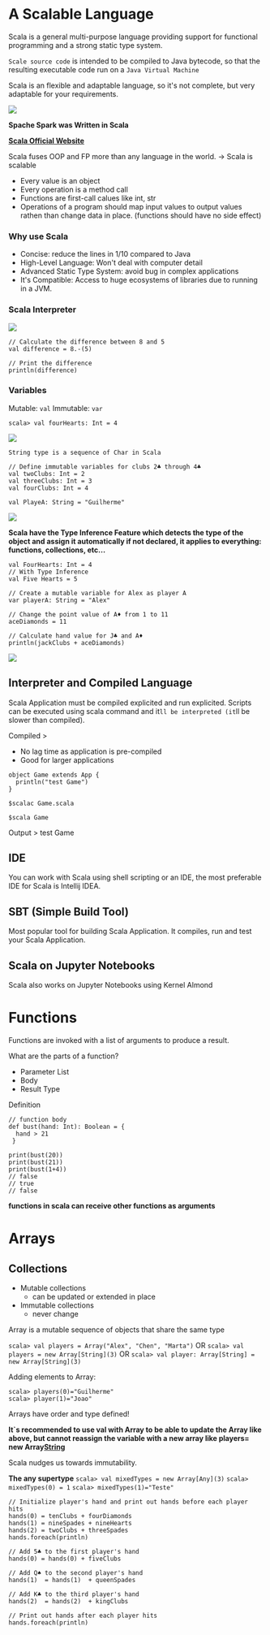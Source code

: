 # A Scalable Language

Scala is a general multi-purpose language providing support for functional programming and a strong static type system.

`Scale source code` is intended to be compiled to Java bytecode, so that the resulting executable code run on a `Java Virtual Machine`

Scala is an flexible and adaptable language, so it's not complete, but very adaptable for your requirements.

![](scala_overview.png)


**Spache Spark was Written in Scala**

[**Scala Official Website**](https://www.scala-lang.org/)


Scala fuses OOP and FP more than any language in the world. -> Scala is scalable

- Every value is an object
- Every operation is a method call
- Functions are first-call calues like int, str
- Operations of a program should map input values to output values rathen than change data in place. (functions should have no side effect)

### Why use Scala

- Concise: reduce the lines in 1/10 compared to Java
- High-Level Language: Won't deal with computer detail
- Advanced Static Type System: avoid bug in complex applications
- It's Compatible: Access to huge ecosystems of libraries due to running in a JVM.

### Scala Interpreter

![](scala_int.png)

```
// Calculate the difference between 8 and 5
val difference = 8.-(5)

// Print the difference
println(difference)

```

### Variables

Mutable: `val`
Immutable: `var`

`scala> val fourHearts: Int = 4`

![](types.png)

`String type is a sequence of Char in Scala`

```
// Define immutable variables for clubs 2♣ through 4♣
val twoClubs: Int = 2
val threeClubs: Int = 3
val fourClubs: Int = 4

val PlayeA: String = "Guilherme"

```
![](immut.png)


**Scala have the Type Inference Feature which detects the type of the object and assign it automatically if not declared, it applies to everything: functions, collections, etc...**
```
val FourHearts: Int = 4
// With Type Inference
val Five Hearts = 5

```

```
// Create a mutable variable for Alex as player A
var playerA: String = "Alex"

// Change the point value of A♦ from 1 to 11
aceDiamonds = 11

// Calculate hand value for J♣ and A♦
println(jackClubs + aceDiamonds)

```

![](scala_script.png)

## Interpreter and Compiled Language

Scala Application must be compiled explicited and run explicited.
Scripts can be executed using scala command and it`ll be interpreted (it`ll be slower than compiled).

Compiled >
- No lag time as application is pre-compiled
- Good for larger applications

```
object Game extends App {
  println("test Game")
}
```

`$scalac Game.scala`

`$scala Game`

Output > test Game

## IDE

You can work with Scala using shell scripting or an IDE, the most preferable IDE for Scala is Intellij IDEA.

## SBT (Simple Build Tool)

Most popular tool for building Scala Application. It compiles, run and test your Scala Application.

## Scala on Jupyter Notebooks

Scala also works on Jupyter Notebooks using Kernel Almond

# Functions

Functions are invoked with a list of arguments to produce a result.

What are the parts of a function?

- Parameter List
- Body
- Result Type

Definition

```
// function body
def bust(hand: Int): Boolean = {
  hand > 21
 }

print(bust(20))
print(bust(21))
print(bust(1+4))
// false
// true
// false
```

**functions in scala can receive other functions as arguments**

# Arrays

## Collections

- Mutable collections
  - can be updated or extended in place
- Immutable collections
  - never change
 
 Array is a mutable sequence of objects that share the same type
 
 `scala> val players = Array("Alex", "Chen", "Marta")`
 OR
 `scala> val players = new Array[String](3)`
 OR
 `scala> val player: Array[String] = new Array[String](3)`
 
 Adding elements to Array:
 ```
 scala> players(0)="Guilherme"
 scala> player(1)="Joao"
 ```
 
 Arrays have order and type defined!
 
 **It`s recommended to use val with Array to be able to update the Array like above, but cannot reassign the variable with a new array like players= new Array[String](5)**
 
 Scala nudges us towards immutability.
 
 **The any supertype**
 `scala> val mixedTypes = new Array[Any](3)`
 `scala> mixedTypes(0) = 1`
 `scala> mixedTypes(1)="Teste"`
 
 ```
 // Initialize player's hand and print out hands before each player hits
hands(0) = tenClubs + fourDiamonds
hands(1) = nineSpades + nineHearts
hands(2) = twoClubs + threeSpades
hands.foreach(println)

// Add 5♣ to the first player's hand
hands(0) = hands(0) + fiveClubs

// Add Q♠ to the second player's hand
hands(1)  = hands(1)  + queenSpades

// Add K♣ to the third player's hand
hands(2)  = hands(2)  + kingClubs

// Print out hands after each player hits
hands.foreach(println)
 
 ```

